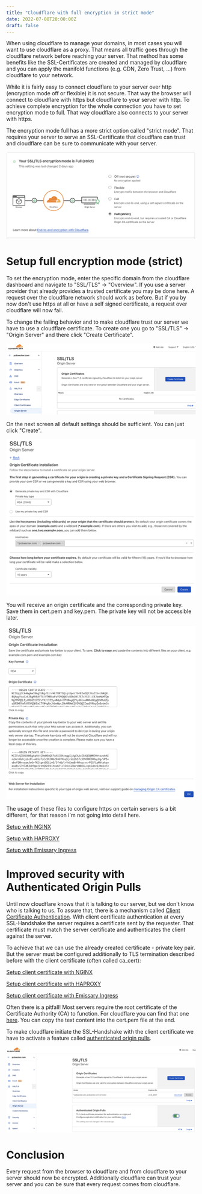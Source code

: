 ```yaml
---
title: "Cloudflare with full encryption in strict mode"
date: 2022-07-08T20:00:00Z
draft: false
---
```


When using cloudflare to manage your domains, in most cases you will want to use cloudflare as a proxy. That means all traffic goes through the cloudflare network before reaching your server. That method has some benefits like the SSL-Certificates are created and managed by cloudflare and you can apply the manifold functions (e.g. CDN, Zero Trust, ...) from cloudflare to your network.

While it is fairly easy to connect cloudflare to your server over http (encryption mode off or flexible) it is not secure. That way the browser will connect to cloudflare with https but cloudflare to your server with http. To achieve complete encryption for the whole connection you have to set encryption mode to full. That way cloudflare also connects to your server with https.

The encryption mode full has a more strict option called "strict mode". That requires your server to serve an SSL-Certificate that cloudflare can trust and cloudflare can be sure to communicate with your server.

![Cloudflare set encryption mode](/static/images/cloudflare-full-encryption-strict-mode-ssl-settings.png)

# Setup full encryption mode (strict)

To set the encryption mode, enter the specific domain from the cloudflare dashboard and navigate to "SSL/TLS" -> "Overview". If you use a server provider that already provides a trusted certificate you may be done here. A request over the cloudflare network should work as before. But if you by now don't use https at all or have a self signed certificate, a request over cloudflare will now fail.

To change the failing behavior and to make cloudflare trust our server we have to use a cloudflare certificate. To create one you go to "SSL/TLS" -> "Origin Server" and there click "Create Certificate".

![Cloudflare origin server](/static/images/cloduflare-full-encryption-origin-server.png)

On the next screen all default settings should be sufficient. You can just click "Create".

![Cloudflare create origin certificarte](/static/images/cloudflare-full-encryption-create-certificate.png)

You will receive an origin certificate and the corresponding private key. Save them in cert.pem and key.pem. The private key will not be accessible later.

![Cloudflare create origin certificarte](/static/images/cloudflare-full-encryption-certificates-created.png)

The usage of these files to configure https on certain servers is a bit different, for that reason i'm not going into detail here.

[Setup with NGINX](http://nginx.org/en/docs/http/configuring_https_servers.html)

[Setup with HAPROXY](https://www.haproxy.com/de/blog/haproxy-ssl-termination/)

[Setup with Emissary Ingress](https://www.getambassador.io/docs/emissary/latest/topics/running/tls/)

# Improved security with Authenticated Origin Pulls

Until now cloudflare knows that it is talking to our server, but we don't know who is talking to us. To assure that, there is a mechanism called [Client Certificate Authentication](https://medium.com/@sevcsik/authentication-using-https-client-certificates-3c9d270e8326). With client certificate authentication at every SSL-Handshake the server requires a certificate sent by the requester. That certificate must match the server certificate and authenticates the client against the server.

To achieve that we can use the already created certificate - private key pair. But the server must be configured additionally to TLS termination described before with the client certificate (often called ca_cert):

[Setup client certificate with NGINX](http://nginx.org/en/docs/http/ngx_http_ssl_module.html#ssl_client_certificate)

[Setup client certificate with HAPROXY](https://www.haproxy.com/de/blog/ssl-client-certificate-management-at-application-level/)

[Setup client certificate with Emissary Ingress](https://www.getambassador.io/docs/emissary/latest/howtos/client-cert-validation/)

Often there is a pitfall! Most servers require the root certificate of the Certificate Authority (CA) to function. For cloudflare you can find that one [here](https://developers.cloudflare.com/ssl/static/authenticated_origin_pull_ca.pem). You can copy the text content into the cert.pem file at the end.

To make cloudflare initiate the SSL-Handshake with the client certificate we have to activate a feature called [authenticated origin pulls](https://developers.cloudflare.com/ssl/origin-configuration/authenticated-origin-pull/set-up/).

![Activate authenticated origin pulls](/static/images/cloudflare-full-encyption-authenticated-origin-pulls.png)

# Conclusion

Every request from the browser to cloudflare and from cloudflare to your server should now be encrypted. Additionally cloudflare can trust your server and you can be sure that every request comes from cloudflare. 